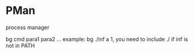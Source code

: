 # PMan
process manager


bg cmd para1 para2 ...
example: bg ./inf a 1, you need to include ./ if inf is not in PATH
